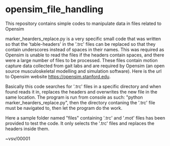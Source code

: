 # opensim_file_handling
This repository contains simple codes to manipulate data in files related to Opensim


marker_hearders_replace.py is a very specific small code that was written so that the 'table-headers' in the '.trc' files can be replaced so that they contain underscores instead of spaces in their names. This was required as Opensim is unable to read the files if the headers contain spaces, and there were a large number of files to be processed. These files contain motion capture data collected from gait labs and are required by Opensim (an open source musculoskeletal modelling and simulation software). Here is the url to Opensim website https://opensim.stanford.edu.

Basically this code searches for '.trc' files in a specific directory and when found reads it in, replaces the headers and overwrites the new file in the same location. The program is run from console as such: "python marker_hearders_replace.py", then the directory contaning the '.trc' file must be navigated to, then let the program do the work.

Here a sample folder named "files" containing '.trc' and '.mot' files has been provided to test the code. It only selects the '.trc' files and replaces the headers inside them.

~vsv/00001
